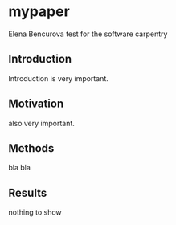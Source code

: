 # mypaper
Elena Bencurova
test for the software carpentry

## Introduction
Introduction is very important.

## Motivation
also very important. 

## Methods
bla bla

## Results
nothing to show


